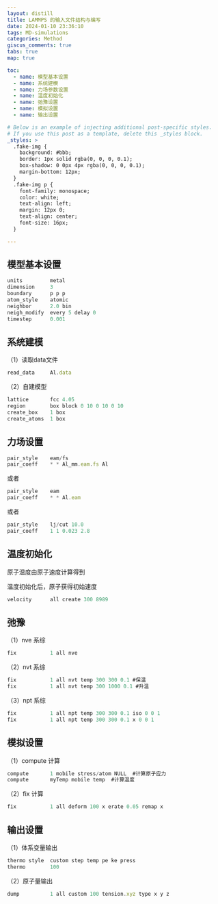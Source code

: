 ```yaml
---
layout: distill
title: LAMMPS 的输入文件结构与编写
date: 2024-01-10 23:36:10
tags: MD-simulations
categories: Method
giscus_comments: true
tabs: true
map: true

toc:
  - name: 模型基本设置
  - name: 系统建模
  - name: 力场参数设置
  - name: 温度初始化
  - name: 弛豫设置
  - name: 模拟设置
  - name: 输出设置

# Below is an example of injecting additional post-specific styles.
# If you use this post as a template, delete this _styles block.
_styles: >
  .fake-img {
    background: #bbb;
    border: 1px solid rgba(0, 0, 0, 0.1);
    box-shadow: 0 0px 4px rgba(0, 0, 0, 0.1);
    margin-bottom: 12px;
  }
  .fake-img p {
    font-family: monospace;
    color: white;
    text-align: left;
    margin: 12px 0;
    text-align: center;
    font-size: 16px;
  }

---
```


## 模型基本设置

```jsx
units         metal
dimension     3
boundary      p p p
atom_style    atomic
neighbor      2.0 bin
neigh_modify  every 5 delay 0
timestep      0.001
```

## 系统建模

（1）读取data文件

```jsx
read_data     Al.data
```

（2）自建模型

```jsx
lattice       fcc 4.05
region        box block 0 10 0 10 0 10
create_box    1 box
create_atoms  1 box
```

## 力场设置

```jsx
pair_style    eam/fs
pair_coeff    * * Al_mm.eam.fs Al
```

或者

```jsx
pair_style    eam
pair_coeff    * * Al.eam
```

或者

```jsx
pair_style    lj/cut 10.0
pair_coeff    1 1 0.023 2.8
```

## 温度初始化

原子温度由原子速度计算得到

温度初始化后，原子获得初始速度

```jsx
velocity      all create 300 8989
```

## 弛豫

（1）nve 系综

```jsx
fix           1 all nve
```

（2）nvt 系综

```jsx
fix           1 all nvt temp 300 300 0.1 #保温
fix           1 all nvt temp 300 1000 0.1 #升温
```

（3）npt 系综

```jsx
fix           1 all npt temp 300 300 0.1 iso 0 0 1
fix           1 all npt temp 300 300 0.1 x 0 0 1
```

## 模拟设置

（1）compute 计算

```jsx
compute       1 mobile stress/atom NULL  #计算原子应力
compute       myTemp mobile temp  #计算温度
```

（2）fix 计算

```jsx
fix           1 all deform 100 x erate 0.05 remap x
```

## 输出设置

（1）体系变量输出

```jsx
thermo style  custom step temp pe ke press
thermo        100
```

（2）原子量输出

```jsx
dump          1 all custom 100 tension.xyz type x y z
```
